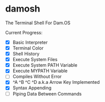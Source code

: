 # damosh
The Terminal Shell For Dam.OS

Current Progress:
 - [x] Basic Interpreter
 - [x] Terminal Color
 - [x] Shell History
 - [x] Execute System Files
 - [x] Execute System PATH Variable
 - [x] Execute MYPATH Variable
 - [ ] Compiles Without Error
 - [x] ^A ^B ^C ^D a.k.a Arrow Key Implemented
 - [x] Syntax Appending
 - [ ] Piping Data Between Commands
